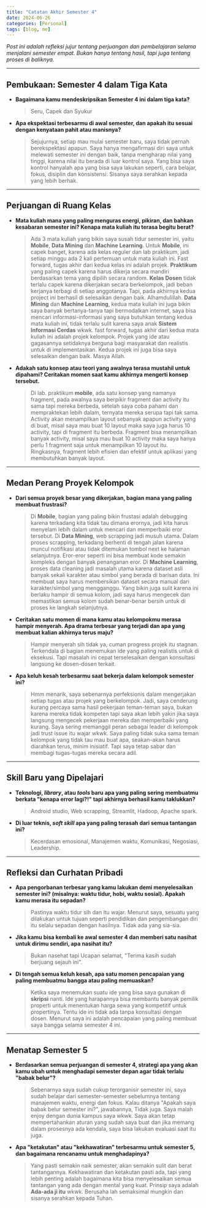```yaml
---
title: "Catatan Akhir Semester 4"
date: 2024-06-26 
categories: [Personal]
tags: [blog, me]
---
```


*Post ini adalah refleksi jujur tentang perjuangan dan pembelajaran selama menjalani semester empat. Bukan hanya tentang hasil, tapi juga tentang proses di baliknya.*

---

## Pembukaan: Semester 4 dalam Tiga Kata

* **Bagaimana kamu mendeskripsikan Semester 4 ini dalam tiga kata?**
    > Seru, Capek dan Syukur

* **Apa ekspektasi terbesarmu di awal semester, dan apakah itu sesuai dengan kenyataan pahit atau manisnya?**
    > Sejujurnya, setiap mau mulai semester baru, saya tidak pernah berekspektasi apapun. Saya hanya mengafirmasi diri saya untuk melewati semester ini dengan baik, tanpa mengharap nilai yang tinggi, karena nilai itu berada di luar kontrol saya. Yang bisa saya kontrol hanyalah apa yang bisa saya lakukan seperti, cara belajar, fokus, disiplin dan konsistensi. Sisanya saya serahkan kepada yang lebih berhak.

---

## Perjuangan di Ruang Kelas 

* **Mata kuliah mana yang paling menguras energi, pikiran, dan bahkan kesabaran semester ini? Kenapa mata kuliah itu terasa begitu berat?**
    > Ada 3 mata kuliah yang bikin saya susah tidur semester ini, yaitu **Mobile**, **Data Mining** dan **Machine Learning**. Untuk **Mobile**, ini capek banget, karena ada kelas reguler dan lab praktikum, jadi setiap minggu ada 2 kali pertemuan untuk mata kuliah ini. Fast forward, tugas akhir dari kedua kelas ini adalah projek. **Praktikum** yang paling capek karena harus dikerja secara mandiri berdasarkan tema yang dipilih secara random.  **Kelas Dosen** tidak terlalu capek karena dikerjakan secara berkelompok, jadi beban kerjanya terbagi di setiap anggotanya. Tapi, pada akhirnya kedua project ini berhasil di selesaikan dengan baik. Alhamdulillah. **Data Mining** dan **Machine Learning**, kedua mata kuliah ini juga bikin saya banyak bertanya-tanya tapi bermodalkan internet, saya bisa mencari informasi-informasi yang saya butuhkan tentang kedua mata kuliah ini, tidak terlalu sulit karena saya anak **Sistem Informasi Cerdas** wkwk. fast forward, tugas akhir dari kedua mata kuliah ini adalah projek kelompok. Projek yang ide atau gagasannya setidaknya berguna bagi masyarakat dan realistis untuk di implementasikan. Kedua projek ini juga bisa saya selesaikan dengan baik. Masya Allah.    
    

    
* **Adakah satu konsep atau teori yang awalnya terasa mustahil untuk dipahami? Ceritakan momen saat kamu akhirnya mengerti konsep tersebut.**
    > Di lab. praktikum **mobile**, ada satu konsep yang namanya fragment, pada awalnya saya berpikir fragment dan activity itu sama tapi mereka berbeda, setelah saya coba pahami dan mempraktekan lebih dalam, ternyata mereka serupa tapi tak sama. Activity akan menampilkan layout sebanyak apapun activity yang di buat, misal saya mau buat 10 layout maka saya juga harus 10 activity, tapi di fragment itu berbeda. Fragment bisa menampilkan banyak activity, misal saya mau buat 10 activity maka saya hanya perlu 1 fragment saja untuk menampilkan 10 layout itu. Ringkasnya, fragment lebih efisien dan efektif untuk aplikasi yang membutuhkan banyak layout.

---

## Medan Perang Proyek Kelompok

* **Dari semua proyek besar yang dikerjakan, bagian mana yang paling membuat frustrasi?**
    > Di **Mobile**, bagian yang paling bikin frustasi adalah debugging karena terkadang kita tidak tau dimana erornya, jadi kita harus menyelam lebih dalam untuk mencari dan memperbaiki eror tersebut. Di **Data Mining**, web scrapping jadi musuh utama. Dalam proses scrapping, terkadang berhenti di tengah jalan karena muncul notifikasi atau tidak ditemukan tombol next ke halaman selanjutnya. Eror-eror seperti ini bisa membuat kode semakin kompleks dengan banyak penanganan eror. Di **Machine Learning**, proses data cleaning jadi masalah utama karena dataset asli banyak sekali karakter atau simbol yang berada di barisan data. Ini membuat saya harus membersikan dataset secara manual dari karakter/simbol yang mengganggu. Yang bikin juga sulit karena ini berlaku hampir di semua kolom, jadi saya harus mengecek dan memastikan semua kolom sudah benar-benar bersih untuk di proses ke langkah selanjutnya.

* **Ceritakan satu momen di mana kamu atau kelompokmu merasa hampir menyerah. Apa drama terbesar yang terjadi dan apa yang membuat kalian akhirnya terus maju?**
    > Hampir menyerah sih tidak ya, cuman progress projek itu stagnan. Terkendala di bagian menemukan ide yang paling realistis untuk di eksekusi. Tapi masalah ini cepat terselesaikan dengan konsultasi langsung ke dosen-dosen terkait.

* **Apa keluh kesah terbesarmu saat bekerja dalam kelompok semester ini?**
    > Hmm menarik, saya sebenarnya perfeksionis dalam mengerjakan setiap tugas atau projek yang berkelompok. Jadi, saya cenderung kurang percaya sama hasil pekerjaan teman-teman saya, bukan karena mereka tidak kompeten tapi saya akan lebih yakin jika saya langsung mengecek pekerjaan mereka dan memperbaiki yang kurang. Saya sering memanggil peran sebagai leader di kelompok jadi trust issue itu wajar wkwk. Saya paling tidak suka sama teman kelompok yang tidak tau mau buat apa, seakan-akan harus diarahkan terus, minim inisiatif. Tapi saya tetap sabar dan membagi tugas-tugas mereka secara adil. 

---

## Skill Baru yang Dipelajari 

* **Teknologi, *library*, atau *tools* baru apa yang paling sering membuatmu berkata "kenapa error lagi?!" tapi akhirnya berhasil kamu taklukkan?**
    > Android studio, Web scrapping, Streamlit, Hadoop, Apache spark.

* **Di luar teknis, *soft skill* apa yang paling terasah dari semua tantangan ini?**
    > Kecerdasan emosional, Manajemen waktu, Komunikasi, Negosiasi, Leadership.

---

## Refleksi dan Curhatan Pribadi

* **Apa pengorbanan terbesar yang kamu lakukan demi menyelesaikan semester ini? (misalnya: waktu tidur, hobi, waktu sosial). Apakah kamu merasa itu sepadan?**
    > Pastinya waktu tidur sih dan itu wajar. Menurut saya, sesuatu yang dilakukan untuk tujuan seperti pendidikan dan pengembangan diri itu selalu sepadan dengan hasilnya. Tidak ada yang sia-sia. 

* **Jika kamu bisa kembali ke awal semester 4 dan memberi satu nasihat untuk dirimu sendiri, apa nasihat itu?**
    > Bukan nasehat tapi Ucapan selamat, "Terima kasih sudah berjuang sejauh ini".

* **Di tengah semua keluh kesah, apa satu momen pencapaian yang paling membuatmu bangga atau paling memuaskan?**
    > Ketika saya menemukan suatu ide yang bisa saya gunakan di **skripsi** nanti. Ide yang harapannya bisa membantu banyak pemilik properti untuk menentukan harga sewa yang kompetitif untuk propertinya. Tentu ide ini tidak ada tanpa konsultasi dengan dosen. Menurut saya ini adalah pencapaian yang paling membuat saya bangga selama semester 4 ini. 

---

## Menatap Semester 5

* **Berdasarkan semua perjuangan di semester 4, strategi apa yang akan kamu ubah untuk menghadapi semester depan agar tidak terlalu "babak belur"?**
    > Sebenarnya saya sudah cukup terorganisir semester ini, saya sudah belajar dari semester-semester sebelumnya tentang manajemen waktu, energi dan fokus. Kalau ditanya "Apakah saya babak belur semester ini?", jawabannya, Tidak juga. Saya malah enjoy dengan dunia kampus saya wkwk. Saya akan tetap mempertahankan aturan yang sudah saya buat dan jika memang dalam prosesnya ada kendala, saya bisa lakukan evaluasi saat itu juga. 

* **Apa "ketakutan" atau "kekhawatiran" terbesarmu untuk semester 5, dan bagaimana rencanamu untuk menghadapinya?**
    > Yang pasti semakin naik semester, akan semakin sulit dan berat tantangannya. Kekhawatiran dan ketakutan pasti ada, tapi yang lebih penting adalah bagaimana kita bisa menyelesaikan semua tantangan yang ada dengan mental yang kuat. Prinsip saya adalah **Ada-ada ji itu** wkwk. Berusaha lah semaksimal mungkin dan sisanya serahkan kepada Tuhan. 